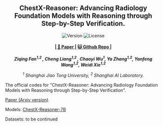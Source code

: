 <p align="center" width="100%">
</p>

<div id="top" align="center">

ChestX-Reasoner: Advancing Radiology Foundation Models with Reasoning through Step-by-Step Verification.
-----------------------------
<img src="https://img.shields.io/badge/Version-1.0.0-blue.svg" alt="Version"> 
<img src="https://img.shields.io/badge/License-Apache_2.0-green.svg" alt="License">

<h4> |<a href="https://arxiv.org/pdf/2504.20930?"> 📑 Paper </a> |
<a href="https://github.com/MAGIC-AI4Med/ChestX-Reasoner"> 🐱 Github Repo </a> |
</h4>

<!-- **Authors:** -->
_**Ziqing Fan<sup>1,2 </sup>, Cheng Liang<sup>1,2 </sup>, Chaoyi Wu<sup>1</sup>, Ya Zhang<sup>1,2</sup>, Yanfeng Wang<sup>1,2</sup>, Weidi Xie<sup>1,2</sup>**_


<!-- **Affiliations:** -->

_<sup>1</sup> Shanghai Jiao Tong University,
<sup>2</sup> Shanghai AI Laboratory._

</div>

The official codes for "ChestX-Reasoner: Advancing Radiology Foundation Models with Reasoning through Step-by-Step Verification".  

[Paper (Arxiv version)](https://arxiv.org/pdf/2504.20930?)  

Models: [ChestX-Reasoner-7B](https://huggingface.co/byrLLCC/ChestX-Reasoner)  

Datasets: to be continued  
